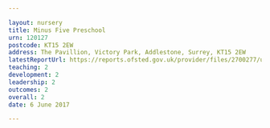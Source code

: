 ```yaml
---

layout: nursery
title: Minus Five Preschool
urn: 120127
postcode: KT15 2EW
address: The Pavillion, Victory Park, Addlestone, Surrey, KT15 2EW
latestReportUrl: https://reports.ofsted.gov.uk/provider/files/2700277/urn/120127.pdf
teaching: 2
development: 2
leadership: 2
outcomes: 2
overall: 2
date: 6 June 2017

---
```


